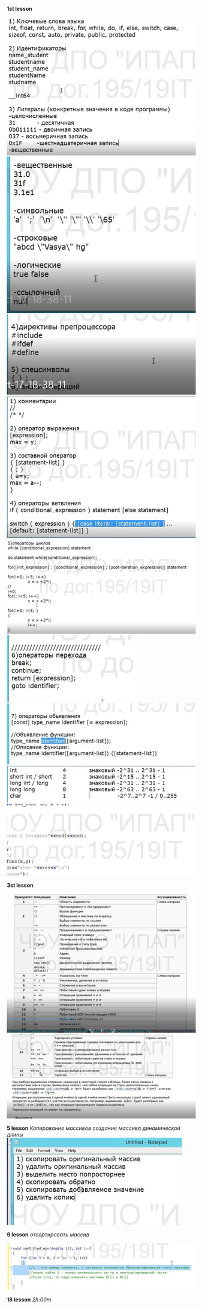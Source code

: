 **1st lesson**

![1.jpg](../../images/c++/1.jpg)
![2.JPG](../../images/c++/2.JPG)
![3.JPG](../../images/c++/3.JPG)
![4.JPG](../../images/c++/4.JPG)
![5.JPG](../../images/c++/5.JPG)
![6.jpeg](../../images/c++/6.jpeg)
![7.jpeg](../../images/c++/7.jpeg)
![8.jpeg](../../images/c++/8.jpeg)
![9.jpeg](../../images/c++/9.jpeg)

**3st lesson**

![10.JPG](../../images/c++/10.JPG)
![11.JPG](../../images/c++/11.JPG)
 
**5 lesson**
*Копирование массивов*
*создание массива динамической длины*
![12.JPG](../../images/c++/12.jpeg)

**9 lesson**
*отсортировать массив*

![9-1.jpeg](../../images/c++/9-1.jpeg)

**18 lesson**
*2h:00m*
